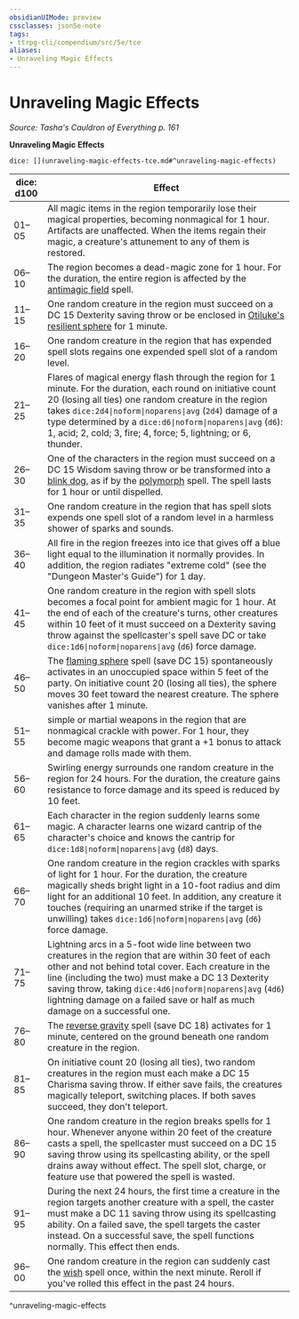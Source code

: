 ```yaml
---
obsidianUIMode: preview
cssclasses: json5e-note
tags:
- ttrpg-cli/compendium/src/5e/tce
aliases:
- Unraveling Magic Effects
---
```

# Unraveling Magic Effects
*Source: Tasha's Cauldron of Everything p. 161* 

**Unraveling Magic Effects**

`dice: [](unraveling-magic-effects-tce.md#^unraveling-magic-effects)`

| dice: d100 | Effect |
|------------|--------|
| 01–05 | All magic items in the region temporarily lose their magical properties, becoming nonmagical for 1 hour. Artifacts are unaffected. When the items regain their magic, a creature's attunement to any of them is restored. |
| 06–10 | The region becomes a dead-magic zone for 1 hour. For the duration, the entire region is affected by the [antimagic field](/3-Mechanics/CLI/spells/antimagic-field-xphb.md) spell. |
| 11–15 | One random creature in the region must succeed on a DC 15 Dexterity saving throw or be enclosed in [Otiluke's resilient sphere](/3-Mechanics/CLI/spells/otilukes-resilient-sphere-xphb.md) for 1 minute. |
| 16–20 | One random creature in the region that has expended spell slots regains one expended spell slot of a random level. |
| 21–25 | Flares of magical energy flash through the region for 1 minute. For the duration, each round on initiative count 20 (losing all ties) one random creature in the region takes `dice:2d4\|noform\|noparens\|avg` (`2d4`) damage of a type determined by a `dice:d6\|noform\|noparens\|avg` (`d6`): 1, acid; 2, cold; 3, fire; 4, force; 5, lightning; or 6, thunder. |
| 26–30 | One of the characters in the region must succeed on a DC 15 Wisdom saving throw or be transformed into a [blink dog](/3-Mechanics/CLI/bestiary/fey/blink-dog-xmm.md), as if by the [polymorph](/3-Mechanics/CLI/spells/polymorph-xphb.md) spell. The spell lasts for 1 hour or until dispelled. |
| 31–35 | One random creature in the region that has spell slots expends one spell slot of a random level in a harmless shower of sparks and sounds. |
| 36–40 | All fire in the region freezes into ice that gives off a blue light equal to the illumination it normally provides. In addition, the region radiates "extreme cold" (see the "Dungeon Master's Guide") for 1 day. |
| 41–45 | One random creature in the region with spell slots becomes a focal point for ambient magic for 1 hour. At the end of each of the creature's turns, other creatures within 10 feet of it must succeed on a Dexterity saving throw against the spellcaster's spell save DC or take `dice:1d6\|noform\|noparens\|avg` (`d6`) force damage. |
| 46–50 | The [flaming sphere](/3-Mechanics/CLI/spells/flaming-sphere-xphb.md) spell (save DC 15) spontaneously activates in an unoccupied space within 5 feet of the party. On initiative count 20 (losing all ties), the sphere moves 30 feet toward the nearest creature. The sphere vanishes after 1 minute. |
| 51–55 | simple or martial weapons in the region that are nonmagical crackle with power. For 1 hour, they become magic weapons that grant a +1 bonus to attack and damage rolls made with them. |
| 56–60 | Swirling energy surrounds one random creature in the region for 24 hours. For the duration, the creature gains resistance to force damage and its speed is reduced by 10 feet. |
| 61–65 | Each character in the region suddenly learns some magic. A character learns one wizard cantrip of the character's choice and knows the cantrip for `dice:1d8\|noform\|noparens\|avg` (`d8`) days. |
| 66–70 | One random creature in the region crackles with sparks of light for 1 hour. For the duration, the creature magically sheds bright light in a 10-foot radius and dim light for an additional 10 feet. In addition, any creature it touches (requiring an unarmed strike if the target is unwilling) takes `dice:1d6\|noform\|noparens\|avg` (`d6`) force damage. |
| 71–75 | Lightning arcs in a 5-foot wide line between two creatures in the region that are within 30 feet of each other and not behind total cover. Each creature in the line (including the two) must make a DC 13 Dexterity saving throw, taking `dice:4d6\|noform\|noparens\|avg` (`4d6`) lightning damage on a failed save or half as much damage on a successful one. |
| 76–80 | The [reverse gravity](/3-Mechanics/CLI/spells/reverse-gravity-xphb.md) spell (save DC 18) activates for 1 minute, centered on the ground beneath one random creature in the region. |
| 81–85 | On initiative count 20 (losing all ties), two random creatures in the region must each make a DC 15 Charisma saving throw. If either save fails, the creatures magically teleport, switching places. If both saves succeed, they don't teleport. |
| 86–90 | One random creature in the region breaks spells for 1 hour. Whenever anyone within 20 feet of the creature casts a spell, the spellcaster must succeed on a DC 15 saving throw using its spellcasting ability, or the spell drains away without effect. The spell slot, charge, or feature use that powered the spell is wasted. |
| 91–95 | During the next 24 hours, the first time a creature in the region targets another creature with a spell, the caster must make a DC 11 saving throw using its spellcasting ability. On a failed save, the spell targets the caster instead. On a successful save, the spell functions normally. This effect then ends. |
| 96–00 | One random creature in the region can suddenly cast the [wish](/3-Mechanics/CLI/spells/wish-xphb.md) spell once, within the next minute. Reroll if you've rolled this effect in the past 24 hours. |
^unraveling-magic-effects